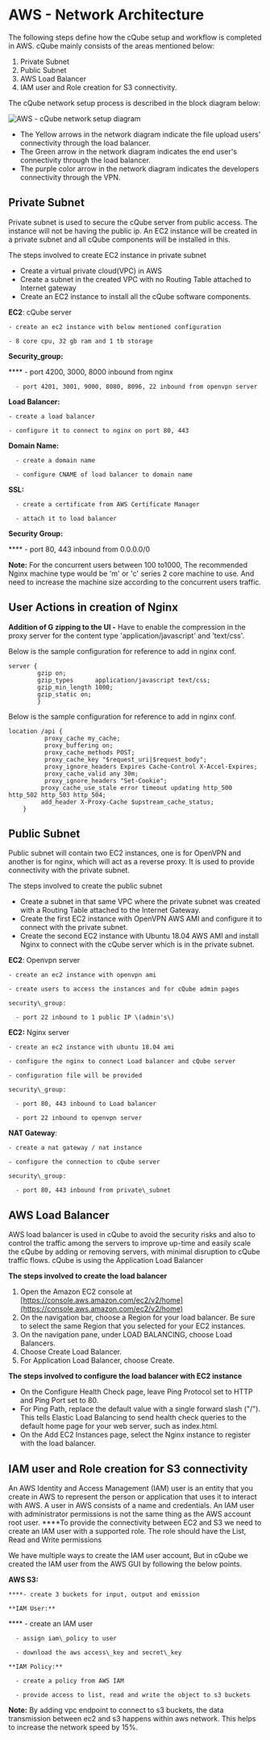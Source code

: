 # AWS - Network Architecture

The following steps define how the cQube setup and workflow is completed in AWS. cQube mainly consists of the areas mentioned below:

1. Private Subnet
2. Public Subnet
3. AWS Load Balancer
4. IAM user and Role creation for S3 connectivity.

The cQube network setup process is described in the block diagram below:

![AWS - cQube network setup diagram](https://lh4.googleusercontent.com/xZkyU-9oUYTjmVYDb7uLi5WVXl7t3Pf9okjTMWILPyl8r_e4YqJQnefgX-92LH2lMvxLWmq6ptaQ3ajB9cDbkur08cNnsL5vDZgIQUzQT_nZuwmM2KPZAIcsANSqsHJiyF3yjOl6=s0)

* The Yellow arrows in the network diagram indicate the file upload users’ connectivity through the load balancer.
* The Green arrow in the network diagram indicates the end user's connectivity through the load balancer.
* The purple color arrow in the network diagram indicates the developers connectivity through the VPN.

## **Private Subnet**

Private subnet is used to secure the cQube server from public access. The instance will not be having the public ip. An EC2 instance will be created in a private subnet and all cQube components will be installed in this.

The steps involved to create EC2 instance in private subnet

* Create a virtual private cloud\(VPC\) in AWS 
* Create a subnet in the created VPC with no Routing Table attached to Internet gateway
* Create an EC2 instance to install all the cQube software components.

**EC2**: cQube server

    - create an ec2 instance with below mentioned configuration

    - 8 core cpu, 32 gb ram and 1 tb storage

**Security\_group:**

 ****     - port 4200, 3000, 8000 inbound from nginx 

      - port 4201, 3001, 9000, 8080, 8096, 22 inbound from openvpn server

**Load Balancer:**

    - create a load balancer 

    - configure it to connect to nginx on port 80, 443

**Domain Name:** 

      - create a domain name

      - configure CNAME of load balancer to domain name

**SSL:**

      - create a certificate from AWS Certificate Manager

      - attach it to load balancer

**Security Group:**

   ****   - port 80, 443 inbound from 0.0.0.0/0

**Note:** For the concurrent users  between 100 to1000, The recommended Nginx machine type  would be 'm' or 'c' series 2 core machine to use. And need to increase the machine size according to the concurrent users traffic.

## **User Actions in creation of Nginx**

**Addition of G zipping to the UI -** Have to enable the compression in the proxy server for the content type 'application/javascript' and 'text/css'.

Below is the sample configuration for reference to add in nginx conf. 

```text
server {
        gzip on;
        gzip_types      application/javascript text/css;
        gzip_min_length 1000;
        gzip_static on;
        }
```

Below is the sample configuration for reference to add in nginx conf.

```text
location /api {
          proxy_cache my_cache;
          proxy_buffering on;
          proxy_cache_methods POST;
          proxy_cache_key "$request_uri|$request_body";
          proxy_ignore_headers Expires Cache-Control X-Accel-Expires;
          proxy_cache_valid any 30m;
          proxy_ignore_headers "Set-Cookie";
         proxy_cache_use_stale error timeout updating http_500 http_502 http_503 http_504;
         add_header X-Proxy-Cache $upstream_cache_status;
    }
```

## **Public Subnet**

Public subnet will contain two EC2 instances, one is for OpenVPN and another is for nginx, which will act as a reverse proxy. It is used to provide connectivity with the private subnet.

The steps involved to create the public subnet

* Create a subnet in that same VPC where the private subnet was created with a Routing Table attached to the Internet Gateway.
* Create the first EC2 instance with OpenVPN AWS AMI and configure it to connect with the private subnet.
* Create the second EC2 instance with Ubuntu 18.04 AWS AMI and install Nginx to connect with the cQube server which is in the private subnet.

**EC2**: Openvpn server

    - create an ec2 instance with openvpn ami 

    - create users to access the instances and for cQube admin pages 

    security\_group:

      - port 22 inbound to 1 public IP \(admin's\)

**EC2:** Nginx server

    - create an ec2 instance with ubuntu 18.04 ami

    - configure the nginx to connect Load balancer and cQube server

    - configuration file will be provided

    security\_group:

      - port 80, 443 inbound to Load balancer

      - port 22 inbound to openvpn server

**NAT Gateway**:

    - create a nat gateway / nat instance

    - configure the connection to cQube server

    security\_group:

      - port 80, 443 inbound from private\_subnet

## **AWS Load Balancer** 

AWS load balancer is used in cQube to avoid the security risks and also to control the traffic among the servers to improve up-time and easily scale the cQube by adding or removing servers, with minimal disruption to cQube traffic flows. cQube is using the Application Load Balancer

**The steps involved to create the load balancer**

1. Open the Amazon EC2 console at [https://console.aws.amazon.com/ec2/v2/home](https://console.aws.amazon.com/ec2/v2/home)
2. On the navigation bar, choose a Region for your load balancer. Be sure to select the same Region that you selected for your EC2 instances.
3. On the navigation pane, under LOAD BALANCING, choose Load Balancers.
4. Choose Create Load Balancer.
5. For Application Load Balancer, choose Create.

**The steps involved to configure the load balancer with EC2 instance**

* On the Configure Health Check page, leave Ping Protocol set to HTTP and Ping Port set to 80.
* For Ping Path, replace the default value with a single forward slash \("/"\). This tells Elastic Load Balancing to send health check queries to the default home page for your web server, such as index.html.
* On the Add EC2 Instances page, select the Nginx instance to register with the load balancer.

## **IAM user and Role creation for S3 connectivity**

An AWS Identity and Access Management \(IAM\) user is an entity that you create in AWS to represent the person or application that uses it to interact with AWS. A user in AWS consists of a name and credentials. An IAM user with administrator permissions is not the same thing as the AWS account root user. ****To provide the connectivity between EC2 and S3 we need to create an IAM user with a supported role. The role should have the List, Read and Write permissions

We have multiple ways to create the IAM user account, But in cQube we created the IAM user from the AWS GUI by following the below points.

**AWS S3:**

    ****- create 3 buckets for input, output and emission

    **IAM User:**

   ****   - create an IAM user

      - assign iam\_policy to user 

      - download the aws access\_key and secret\_key

    **IAM Policy:**

      - create a policy from AWS IAM 

      - provide access to list, read and write the object to s3 buckets

  
**Note:** By adding vpc endpoint to connect to s3 buckets, the data transmission between ec2 and s3 happens within aws network. This helps to increase the network speed by 15%.  


